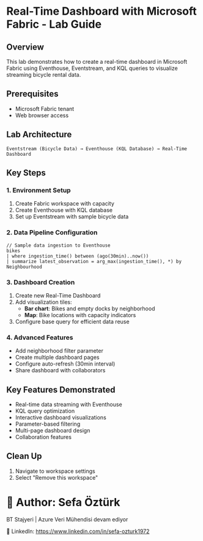 # Real-Time Dashboard with Microsoft Fabric - Lab Guide

## Overview
This lab demonstrates how to create a real-time dashboard in Microsoft Fabric using Eventhouse, Eventstream, and KQL queries to visualize streaming bicycle rental data.

## Prerequisites
- Microsoft Fabric tenant
- Web browser access

## Lab Architecture
```
Eventstream (Bicycle Data) → Eventhouse (KQL Database) → Real-Time Dashboard
```

## Key Steps

### 1. Environment Setup
1. Create Fabric workspace with capacity
2. Create Eventhouse with KQL database
3. Set up Eventstream with sample bicycle data

### 2. Data Pipeline Configuration
```kql
// Sample data ingestion to Eventhouse
bikes
| where ingestion_time() between (ago(30min)..now())
| summarize latest_observation = arg_max(ingestion_time(), *) by Neighbourhood
```

### 3. Dashboard Creation
1. Create new Real-Time Dashboard
2. Add visualization tiles:
   - **Bar chart**: Bikes and empty docks by neighborhood
   - **Map**: Bike locations with capacity indicators
3. Configure base query for efficient data reuse

### 4. Advanced Features
- Add neighborhood filter parameter
- Create multiple dashboard pages
- Configure auto-refresh (30min interval)
- Share dashboard with collaborators

## Key Features Demonstrated
- Real-time data streaming with Eventhouse
- KQL query optimization
- Interactive dashboard visualizations
- Parameter-based filtering
- Multi-page dashboard design
- Collaboration features

## Clean Up
1. Navigate to workspace settings
2. Select "Remove this workspace"

# 👤 Author: Sefa Öztürk

BT Stajyeri | Azure Veri Mühendisi devam ediyor

📇 LinkedIn: https://www.linkedin.com/in/sefa-ozturk1972

